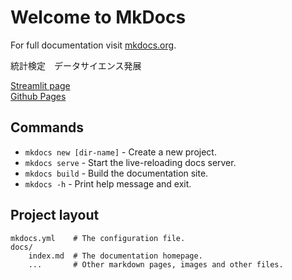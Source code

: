 # Welcome to MkDocs

For full documentation visit [mkdocs.org](https://www.mkdocs.org).

統計検定　データサイエンス発展

[Streamlit page](https://kumadata.streamlit.app)  
[Github Pages](https://kumakit.github.io)

## Commands

* `mkdocs new [dir-name]` - Create a new project.
* `mkdocs serve` - Start the live-reloading docs server.
* `mkdocs build` - Build the documentation site.
* `mkdocs -h` - Print help message and exit.

## Project layout

    mkdocs.yml    # The configuration file.
    docs/
        index.md  # The documentation homepage.
        ...       # Other markdown pages, images and other files.
